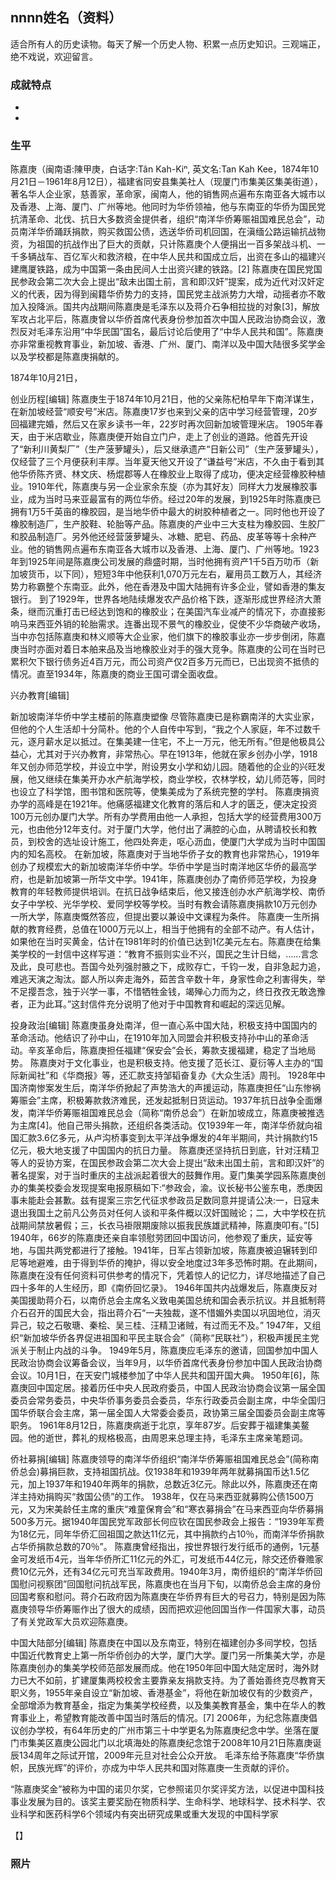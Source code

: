 ## nnnn姓名（资料）

适合所有人的历史读物。每天了解一个历史人物、积累一点历史知识。三观端正，绝不戏说，欢迎留言。  

### 成就特点

- ​
- ​


### 生平



陈嘉庚（闽南语:陳甲庚，白话字:Tân Kah-Kiⁿ, 英文名:Tan Kah Kee，1874年10月21日－1961年8月12日），福建省同安县集美社人（现厦门市集美区集美街道），著名华人企业家，慈善家，革命家，闽南人，他的销售网点遍布东南亚各大城市以及香港、上海、厦门、广州等地。他同时为华侨领袖，他与东南亚的华侨为国民党抗清革命、北伐、抗日大多数资金提供者，组织“南洋华侨筹赈祖国难民总会”，动员南洋华侨踊跃捐款，购买救国公债，选送华侨司机回国，在滇缅公路运输抗战物资，为祖国的抗战作出了巨大的贡献，只计陈嘉庚个人便捐出一百多架战斗机、一千多辆战车、百亿军火和救济粮，在中华人民共和国成立后，出资在多山的福建兴建鹰厦铁路，成为中国第一条由民间人士出资兴建的铁路。[2]
陈嘉庚在国民党国民参政会第二次大会上提出“敌未出国土前，言和即汉奸”提案，成为近代对汉奸定义的代表，因为得到闽籍华侨势力的支持，国民党主战派势力大增，动摇者亦不敢加入投降派。国共内战期间陈嘉庚是毛泽东以及蒋介石争相拉拢的对象[3]，解放军攻占北平后，陈嘉庚曾以华侨首席代表身份参加首次中国人民政治协商会议，激烈反对毛泽东沿用“中华民国”国名，最后讨论后使用了“中华人民共和国”。陈嘉庚亦非常重视教育事业，新加坡、香港、广州、厦门、南洋以及中国大陆很多奖学金以及学校都是陈嘉庚捐献的。



1874年10月21日，

创业历程[编辑]
陈嘉庚生于1874年10月21日，他的父亲陈杞柏早年下南洋谋生，在新加坡经营“顺安号”米店。陈嘉庚17岁也来到父亲的店中学习经营管理，20岁回福建完婚，然后又在家乡读书一年，22岁时再次回新加坡管理米店。
1905年春天，由于米店歇业，陈嘉庚便开始自立门户，走上了创业的道路。他首先开设了“新利川黄梨厂”（生产菠萝罐头），后又继承遗产“日新公司”（生产菠萝罐头），仅经营了三个月便获利丰厚。当年夏天他又开设了“谦益号”米店，不久由于看到其他华侨陈齐贤、林文庆、杨焜郡等人在橡胶业上取得了成功，便决定经营橡胶种植业。1910年代，陈嘉庚与另一企业家余东旋（亦为其好友）同样大力发展橡胶事业，成为当时马来亚最富有的两位华侨。经过20年的发展，到1925年时陈嘉庚已拥有1万5千英亩的橡胶园，是当地华侨中最大的树胶种植者之一。同时他也开设了橡胶制造厂，生产胶鞋、轮胎等产品。陈嘉庚的产业中三大支柱为橡胶园、生胶厂和胶品制造厂。另外他还经营菠萝罐头、冰糖、肥皂、药品、皮革等等十余种产业。他的销售网点遍布东南亚各大城市以及香港、上海、厦门、广州等地。1923年到1925年间是陈嘉庚公司发展的鼎盛时期，当时他拥有资产1千5百万叻币（新加坡货币，以下同），短短3年中他获利1,070万元左右，雇用员工数万人，其经济势力称霸整个东南亚。此外，他在香港及中国大陆拥有许多企业，譬如香港的集友银行。
到了1929年，世界各地陆续爆发农产品价格下跌，逐渐形成世界经济大萧条，继而沉重打击已经达到饱和的橡胶业；在美国汽车业减产的情况下，亦直接影响马来西亚外销的轮胎需求。连番出现不景气的橡胶业，促使不少华商破产收场，当中亦包括陈嘉庚和林义顺等大企业家，他们旗下的橡胶事业亦一步步倒闭，陈嘉庚当时亦面对着日本舶来品及当地橡胶业对手的强大竞争。陈嘉庚的公司在当时已累积欠下银行债务近4百万元，而公司资产仅2百多万元而已，已出现资不抵债的情况。直至1934年，陈嘉庚的商业王国可谓全面收盘。



兴办教育[编辑]

新加坡南洋华侨中学主楼前的陈嘉庚塑像
尽管陈嘉庚已是称霸南洋的大实业家，但他的个人生活却十分简朴。他的个人自传中写到，“我之个人家庭，年不过数千元，逐月薪水足以抵过。在集美建一住宅，不上一万元，他无所有。”但是他极具公益心，尤其对于兴办教育，非常热心。早在1913年，他就在家乡创办小学，1918年又创办师范学校，并设立中学，附设男女小学和幼儿园。随着他的企业的兴旺发展，他又继续在集美开办水产航海学校，商业学校，农林学校，幼儿师范等，同时也设立了科学馆，图书馆和医院等，使集美成为了系统完整的学村。
陈嘉庚捐资办学的高峰是在1921年。他痛感福建文化教育的落后和人才的匮乏，便决定投资100万元创办厦门大学。所有办学费用由他一人承担，包括大学的经营费用300万元，也由他分12年支付。对于厦门大学，他付出了满腔的心血，从聘请校长和教员，到校舍的选址设计施工，他四处奔走，呕心沥血，使厦门大学成为当时中国国内的知名高校。
在新加坡，陈嘉庚对于当地华侨子女的教育也非常热心，1919年创办了规模宏大的新加坡南洋华侨中学。华侨中学是当时南洋地区华侨的最高学府，也是新加坡第一所华文中学。1941年，陈嘉庚创办了南侨师范学校，为投身教育的年轻教师提供培训。在抗日战争结束后，他又接连创办水产航海学校、南侨女子中学校、光华学校、爱同学校等学校。当时有教会请陈嘉庚捐款10万元创办一所大学，陈嘉庚慨然答应，但提出要以兼设中文课程为条件。
陈嘉庚一生所捐献的教育经费，总值在1000万元以上，相当于他拥有的全部不动产。有人估计，如果他在当时买黄金，估计在1981年时的价值已达到1亿美元左右。陈嘉庚在给集美学校的一封信中这样写道：“教育不振则实业不兴，国民之生计日绌，……言念及此，良可悲也。吾国今处列强肘腋之下，成败存亡，千钧一发，自非急起力追，难逃天演之淘汰。鄙人所以奔走海外，茹苦含辛数十年，身家性命之利害得失，举不足撄吾念，独于兴学一事，不惜牺牲金钱，竭殚心力而为之，终日孜孜无敢逸豫者，正为此耳。”这封信件充分说明了他对于中国教育和崛起的深远见解。



投身政治[编辑]
陈嘉庚虽身处南洋，但一直心系中国大陆，积极支持中国国内的革命活动。他结识了孙中山，在1910年加入同盟会并积极支持孙中山的革命活动。辛亥革命后，陈嘉庚担任福建“保安会”会长，筹款支援福建，稳定了当地局势。
陈嘉庚对于文化事业，也是积极支持。他支援了范长江、夏衍等人主办的“国际新闻社”和《华商报》等，还汇款支持邹韬奋复办《大众生活》周刊。
1928年中国济南惨案发生后，南洋华侨掀起了声势浩大的声援运动，陈嘉庚担任“山东惨祸筹赈会”主席，积极筹款救济难民，还发起抵制日货运动。1937年抗日战争全面爆发，南洋华侨筹赈祖国难民总会（简称“南侨总会”）在新加坡成立，陈嘉庚被推选为主席[4]。他自己带头捐款，还组织各类活动。仅1939年一年，南洋华侨就向祖国汇款3.6亿多元，从卢沟桥事变到太平洋战争爆发的4年半期间，共计捐款约15亿元，极大地支援了中国国内的抗日力量。
陈嘉庚还坚持抗日到底，针对汪精卫等人的妥协方案，在国民参政会第二次大会上提出“敌未出国土前，言和即汉奸”的著名提案，对于当时重庆的主战派起着很大的鼓舞作用。夏门集美学园系陈嘉庚创办的集美校委会发现提案电报原稿如下:“参政会，渝。议长秘书公鉴东电，悉庚因事未能赴会甚歉。兹有提案三宗乞代征求参政员足数同意并提请公决:一，日寇未退出我国土之前凡公务员对任何人谈和平条件概以汉奸国贼论；二，大中学校在抗战期间禁放暑假；三，长衣马褂限期废除以振我民族雄武精神，陈嘉庚叩有。”[5]
1940年，66岁的陈嘉庚还亲自率领慰劳团回中国访问，他参观了重庆，延安等地，与国共两党都进行了接触。1941年，日军占领新加坡，陈嘉庚被迫辗转到印尼等地避难，由于得到华侨的掩护，得以安全地度过3年多恐怖时期。在此期间，陈嘉庚在没有任何资料可供参考的情况下，凭着惊人的记忆力，详尽地描述了自己四十多年的人生经历，即《南侨回忆录》。
1946年国共内战爆发后，陈嘉庚反对美国援助蒋介石，以南侨总会主席名义致电美国总统和国会表示抗议。并且抵制蒋介石召开的国民大会，指出蒋介石“一夫独裁，遂不惜媚外卖国以巩固地位，消灭异己，较之石敬瑭、秦桧、吴三桂、汪精卫诸贼，有过而无不及。”
1947年，又组织“新加坡华侨各界促进祖国和平民主联合会”（简称“民联社”），积极声援民主党派关于制止内战的斗争。
1949年5月，陈嘉庚应毛泽东的邀请，回国参加中国人民政治协商会议筹备会议，当年9月，以华侨首席代表身份参加中国人民政治协商会议。10月1日，在天安门城楼参加了中华人民共和国开国大典。
1950年[6]，陈嘉庚回中国定居。接着历任中央人民政府委员，中国人民政治协商会议第一届全国委员会常务委员，中央华侨事务委员会委员，华东行政委员会副主席，中华全国归国华侨联合会主席，第一届全国人大常委会委员，政协第三届全国委员会副主席等职务。
1961年8月12日，陈嘉庚病逝于北京，享年87岁。后安葬于福建集美鳌园。他的逝世，葬礼的规格极高，由周恩来总理主持，毛泽东主席亲笔题词。



侨社募捐[编辑]
陈嘉庚领导的南洋华侨组织“南洋华侨筹赈祖国难民总会”(简称南侨总会)募捐巨款，支持祖国抗战。仅1938年和1939年两年就募捐国币达1.5亿元，加上1937年和1940年两年的捐款，总数近3亿元。除此以外，陈嘉庚还在南洋主持劝捐购买“救国公债”的工作。
1938年，仅在马来西亚就募购公债1500万元，又为宋美龄任主席的重庆“难童保育会”和“寒衣募捐会”在马来西亚向华侨募捐500多万元。据1940年国民党军政部长何应钦在国民参政会上报告：“1939年军费为18亿元，同年华侨汇回祖国之款达11亿元，其中捐款约占10％，而南洋华侨捐款占华侨捐款总数的70％”。
陈嘉庚曾经指出，按世界银行发行纸币的通例，1元基金可发纸币4元，当年华侨所汇11亿元的外汇，可发纸币44亿元，除交还侨眷赡家费10亿元外，还有34亿元可充当军政费用。1940年3月，南侨组织的“南洋华侨回国慰问视察团”回国慰问抗战军民，陈嘉庚也在当月下旬，以南侨总会主席的身份回国考察和慰问。蒋介石政府因为陈嘉庚在华侨界有巨大的号召力，特别是因为陈嘉庚领导华侨筹赈作出了很大的成绩，因而把欢迎他回国当作一件国家大事，动员了有关党政军大员欢迎陈嘉庚。



中国大陆部分[编辑]
陈嘉庚在中国以及东南亚，特别在福建创办多间学校，包括中国近代教育史上第一所华侨创办的大学，厦门大学。厦门另一所集美大学，亦是陈嘉庚创办的集美学校师范部发展而成。他在1950年回中国大陆定居时，海外财力已大不如前，扩建厦集两校校舍主要靠亲友捐款支持。为了善始善终克尽教育天职义务，1955年亲自设立“新加坡、香港基金”，将他在新加坡仅有的少数资产，全部增添为教育基金，指定为集美学校经费，以及集美教育基金，集中在华人的教育事业上，希望教育能改善中国当时落后的情况。[7]
2006年，为纪念陈嘉庚倡议创办学校，有64年历史的广州市第三十中学更名为陈嘉庚纪念中学。坐落在厦门市集美区嘉庚公园北门以北填海处的陈嘉庚纪念馆于2008年10月21日陈嘉庚诞辰134周年之际试开馆，2009年元旦对社会公众开放。
毛泽东给予陈嘉庚“华侨旗帜，民族光辉”的评价，亦成为中华人民共和国对陈嘉庚一生贡献的评价。



“陈嘉庚奖金”被称为中国的诺贝尔奖，它参照诺贝尔奖评奖方法，以促进中国科技事业发展为目的。该奖主要奖励在物质科学、生命科学、地球科学、技术科学、农业科学和医药科学6个领域内有突出研究成果或重大发现的中国科学家



【】

### 照片

